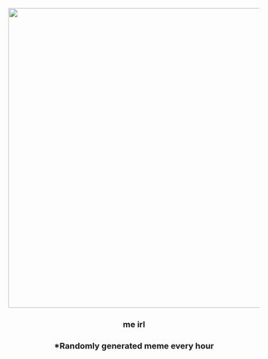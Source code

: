 <p align="center">
        <img src="https://i.redd.it/1eklt0hs7v891.jpg" width="600" height="600">
        </p>
        <h3 align="center">me irl</h3>
        <h3 align="center">*Randomly generated meme every hour</h3>
    